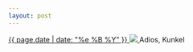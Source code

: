 ```yaml
---
layout: post
---
```


<p>
  <a href="/31">
    <time>{{ page.date | date: "%e %B %Y" }}</time>
    <img src="https://s3.amazonaws.com/life.aaronjgreenberg.com/31.jpg">
  </a>
  Adios, Kunkel
</p>
